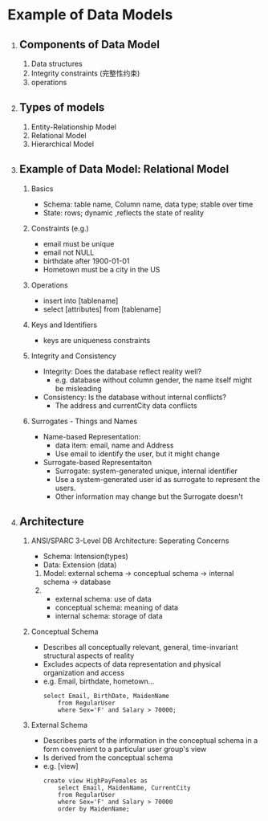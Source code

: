 # Example of Data Models
1. ## Components of Data Model
    1. Data structures
    1. Integrity constraints (完整性约束)
    1. operations

1. ## Types of models
    1. Entity-Relationship Model
    1. Relational Model
    1. Hierarchical Model

1. ## Example of Data Model: Relational Model
    1. Basics
        * Schema: table name, Column name, data type; stable over time
        * State: rows; dynamic ,reflects the state of reality

    1. Constraints (e.g.)
        * email must be unique
        * email not NULL
        * birthdate after 1900-01-01
        * Hometown must be a city in the US
    
    1. Operations
        * insert into [tablename]
        * select [attributes] from [tablename]

    1. Keys and Identifiers
        * keys are uniqueness constraints

    1. Integrity and Consistency
        * Integrity: Does the database reflect reality well?
            * e.g. database without column gender, the name itself might be misleading
        * Consistency: Is the database without internal conflicts?
            * The address and currentCity data conflicts 

    1. Surrogates - Things and Names
        * Name-based Representation: 
            * data item: email, name and Address
            * Use email to identify the user, but it might change
        * Surrogate-based Representaiton
            * Surrogate: system-generated unique, internal identifier
            * Use a system-generated user id as surrogate to represent the users. 
            * Other information may change but the Surrogate doesn't
        
1. ## Architecture
    1. ANSI/SPARC 3-Level DB Architecture: Seperating Concerns
        * Schema: Intension(types)
        * Data: Extension (data)
        1. Model:
        external schema -> conceptual schema -> internal schema -> database
        1. * external schema: use of data
            * conceptual schema: meaning of data
            * internal schema: storage of data
    1. Conceptual Schema
        * Describes all conceptually relevant, general, time-invariant structural aspects of reality
        * Excludes acpects of data representation and physical organization and access
        * e.g. Email, birthdate, hometown...
            ```
            select Email, BirthDate, MaidenName
                from RegularUser
                where Sex='F' and Salary > 70000;
            ```

    1. External Schema
        * Describes parts of the information in the conceptual schema in a form convenient to a particular user group's view
        * Is derived from the conceptual schema
        * e.g. [view]
            ``` 
            create view HighPayFemales as 
                select Email, MaidenName, CurrentCity
                from RegularUser
                where Sex='F' and Salary > 70000
                order by MaidenName;
            ```
        
        

